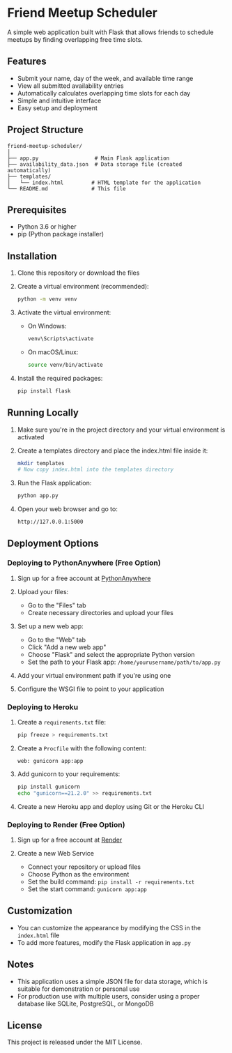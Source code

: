 # Friend Meetup Scheduler

A simple web application built with Flask that allows friends to schedule meetups by finding overlapping free time slots.

## Features

- Submit your name, day of the week, and available time range
- View all submitted availability entries
- Automatically calculates overlapping time slots for each day
- Simple and intuitive interface
- Easy setup and deployment

## Project Structure

```
friend-meetup-scheduler/
│
├── app.py                  # Main Flask application
├── availability_data.json  # Data storage file (created automatically)
├── templates/
│   └── index.html         # HTML template for the application
└── README.md              # This file
```

## Prerequisites

- Python 3.6 or higher
- pip (Python package installer)

## Installation

1. Clone this repository or download the files

2. Create a virtual environment (recommended):
   ```bash
   python -m venv venv
   ```

3. Activate the virtual environment:
   - On Windows:
     ```bash
     venv\Scripts\activate
     ```
   - On macOS/Linux:
     ```bash
     source venv/bin/activate
     ```

4. Install the required packages:
   ```bash
   pip install flask
   ```

## Running Locally

1. Make sure you're in the project directory and your virtual environment is activated

2. Create a templates directory and place the index.html file inside it:
   ```bash
   mkdir templates
   # Now copy index.html into the templates directory
   ```

3. Run the Flask application:
   ```bash
   python app.py
   ```

4. Open your web browser and go to:
   ```
   http://127.0.0.1:5000
   ```

## Deployment Options

### Deploying to PythonAnywhere (Free Option)

1. Sign up for a free account at [PythonAnywhere](https://www.pythonanywhere.com/)

2. Upload your files:
   - Go to the "Files" tab
   - Create necessary directories and upload your files

3. Set up a new web app:
   - Go to the "Web" tab
   - Click "Add a new web app"
   - Choose "Flask" and select the appropriate Python version
   - Set the path to your Flask app: `/home/yourusername/path/to/app.py`

4. Add your virtual environment path if you're using one

5. Configure the WSGI file to point to your application

### Deploying to Heroku

1. Create a `requirements.txt` file:
   ```bash
   pip freeze > requirements.txt
   ```

2. Create a `Procfile` with the following content:
   ```
   web: gunicorn app:app
   ```

3. Add gunicorn to your requirements:
   ```bash
   pip install gunicorn
   echo "gunicorn==21.2.0" >> requirements.txt
   ```

4. Create a new Heroku app and deploy using Git or the Heroku CLI

### Deploying to Render (Free Option)

1. Sign up for a free account at [Render](https://render.com/)

2. Create a new Web Service
   - Connect your repository or upload files
   - Choose Python as the environment
   - Set the build command: `pip install -r requirements.txt`
   - Set the start command: `gunicorn app:app`

## Customization

- You can customize the appearance by modifying the CSS in the `index.html` file
- To add more features, modify the Flask application in `app.py`

## Notes

- This application uses a simple JSON file for data storage, which is suitable for demonstration or personal use
- For production use with multiple users, consider using a proper database like SQLite, PostgreSQL, or MongoDB

## License

This project is released under the MIT License.